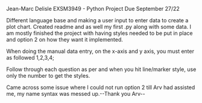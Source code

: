 Jean-Marc Delisle
EXSM3949 - Python Project
Due September 27/22

Different language base and making a user input to enter data to create a plot chart. Created readme and as well my first .py along with some data.
I am mostly finished the project with having styles needed to be put in place and option 2 on how they want it implemented.

When doing the manual data entry, on the x-axis and y axis, you must enter as followed 1,2,3,4;

Follow through each question as per and when you hit line/marker style, use only the number to get the styles.

Came across some issue where I could not run option 2 till Arv had assisted me, my name syntax was messed up.--Thank you Arv--